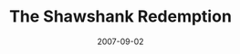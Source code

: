 ---
title: "The Shawshank Redemption"
slug: shawshank-redemption
excerpt: ""
category: "Watch"
subcategory: "Film"
date: 2007-09-02
listingOnly: true
---